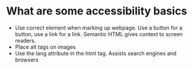 # What are some accessibility basics

- Use correct element when marking up webpage. Use a button for a button, use a link for a link. Semantic HTML gives context to screen readers.
- Place alt tags on images
- Use the lang attribute in the html tag. Assists search engines and browsers

